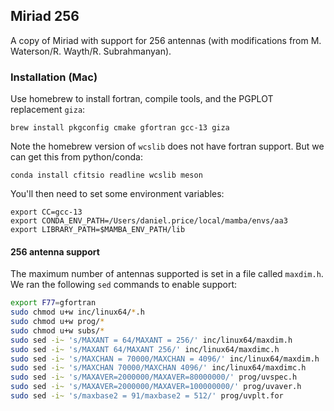 ## Miriad 256

A copy of Miriad with support for 256 antennas (with modifications from M. Waterson/R. Wayth/R. Subrahmanyan).


### Installation (Mac)

Use homebrew to install fortran, compile tools, and the PGPLOT replacement `giza`:

```
brew install pkgconfig cmake gfortran gcc-13 giza
```

Note the homebrew version of `wcslib` does not have fortran support.
But we can get this from python/conda:

```
conda install cfitsio readline wcslib meson
```

You'll then need to set some environment variables:

```
export CC=gcc-13
export CONDA_ENV_PATH=/Users/daniel.price/local/mamba/envs/aa3
export LIBRARY_PATH=$MAMBA_ENV_PATH/lib 
```


#### 256 antenna support

The maximum number of antennas supported is set in a file called `maxdim.h`. We ran the following `sed` commands
to enable support:

```bash
export F77=gfortran
sudo chmod u+w inc/linux64/*.h
sudo chmod u+w prog/*
sudo chmod u+w subs/*
sudo sed -i~ 's/MAXANT = 64/MAXANT = 256/' inc/linux64/maxdim.h
sudo sed -i~ 's/MAXANT 64/MAXANT 256/' inc/linux64/maxdimc.h
sudo sed -i~ 's/MAXCHAN = 70000/MAXCHAN = 4096/' inc/linux64/maxdim.h
sudo sed -i~ 's/MAXCHAN 70000/MAXCHAN 4096/' inc/linux64/maxdimc.h
sudo sed -i~ 's/MAXAVER=2000000/MAXAVER=80000000/' prog/uvspec.h
sudo sed -i~ 's/MAXAVER=2000000/MAXAVER=100000000/' prog/uvaver.h
sudo sed -i~ 's/maxbase2 = 91/maxbase2 = 512/' prog/uvplt.for
```
